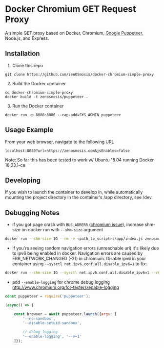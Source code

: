 # Docker Chromium GET Request Proxy

A simple GET proxy based on Docker, Chromium, [Google Puppeteer](https://github.com/GoogleChrome/puppeteer), Node.js, and Express.


## Installation
1. Clone this repo
```
git clone https://github.com/zenOSmosis/docker-chromium-simple-proxy
```

2. Build the Docker container
```
cd docker-chromium-simple-proxy
docker build -t zenosmosis/puppeteer .
```

3. Run the Docker container
```
docker run -p 8080:8080 --cap-add=SYS_ADMIN puppeteer
```

## Usage Example

From your web browser, navigate to the following URL

```
localhost:8080?url=https://zenosmosis.com&jsEnabled=false
```

Note: So far this has been tested to work w/ Ubuntu 16.04 running Docker 18.03.1-ce 

## Developing
If you wish to launch the container to develop in, while automatically mounting the project directory in the container's /app directory, see /dev.

## Debugging Notes

- if you got page crash with `BUS_ADRERR` ([chromium issue](https://bugs.chromium.org/p/chromium/issues/detail?id=571394)), increase shm-size on docker run with `--shm-size` argument

```bash
docker run --shm-size 1G --rm -v <path_to_script>:/app/index.js zenosmosis/puppeteer
```

- If you're seeing random navigation errors (unreachable url) it's likely due to ipv6 being enabled in docker. Navigation errors are caused by ERR_NETWORK_CHANGED (-21) in chromium. Disable ipv6 in your container using `--sysctl net.ipv6.conf.all.disable_ipv6=1` to fix:
```bash
docker run --shm-size 1G --sysctl net.ipv6.conf.all.disable_ipv6=1 --rm zenosmosis/puppeteer
```

- add `--enable-logging` for chrome debug logging http://www.chromium.org/for-testers/enable-logging

```js
const puppeteer = require('puppeteer');

(async() => {

    const browser = await puppeteer.launch({args: [
        '--no-sandbox',
        '--disable-setuid-sandbox',

        // debug logging
        '--enable-logging', '--v=1'
    ]});

```